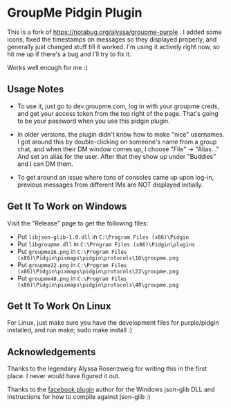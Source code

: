 # GroupMe Pidgin Plugin

This is a fork of https://notabug.org/alyssa/groupme-purple . I added some
icons, fixed the timestamps on messages so they displayed properly, and
generally just changed stuff till it worked. I'm using it actively right now,
so hit me up if there's a bug and I'll try to fix it.


Works well enough for me :)

## Usage Notes

- To use it, just go to dev.groupme.com, log in with your groupme creds, and
  get your access token from the top right of the page. That's going to be your
  password when you use this pidgin plugin.

- In older versions, the plugin didn't know how to make "nice" usernames. I got
  around this by double-clicking on someone's name from a group chat, and when
  their DM window comes up, I choose "File" -> "Alias..." And set an alias for
  the user. After that they show up under "Buddies" and I can DM them.

- To get around an issue where tons of consoles came up upon log-in, previous
  messages from different IMs are NOT displayed initially.

## Get It To Work on Windows

Visit the "Release" page to get the following files:
  - Put `libjson-glib-1.0.dll` in `C:\Program Files (x86)\Pidgin`
  - Put `libgroupme.dll` in `C:\Program Files (x86)\Pidgin\plugins`
  - Put `groupme16.png` in `C:\Program Files (x86)\Pidgin\pixmaps\pidgin\protocols\16\groupme.png`
  - Put `groupme22.png` in `C:\Program Files (x86)\Pidgin\pixmaps\pidgin\protocols\22\groupme.png`
  - Put `groupme48.png` in `C:\Program Files (x86)\Pidgin\pixmaps\pidgin\protocols\48\groupme.png`


## Get It To Work On Linux

For Linux, just make sure you have the development files for purple/pidgin installed, and run make; sudo make install :)

## Acknowledgements

Thanks to the legendary Alyssa Rosenzweig for writing this in the first place.
I never would have figured it out.

Thanks to the [facebook plugin][fp] author for the Windows json-glib DLL and
instructions for how to compile against json-glib :)

[fp]: https://github.com/dequis/purple-facebook/wiki/Installing-on-Windows
